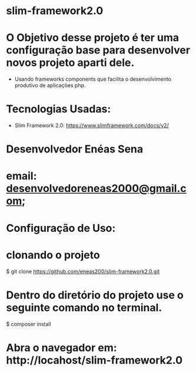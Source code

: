 # slim-framework2.0

# O Objetivo desse projeto é ter uma configuração base para desenvolver novos projeto aparti dele.
* Usando frameworks components que facilita o desenvolvimento produtivo de aplicações php.


# Tecnologias Usadas:
  * Slim Framework 2.0: https://www.slimframework.com/docs/v2/


# Desenvolvedor Enéas Sena
# email: desenvolvedoreneas2000@gmail.com;



# Configuração de Uso:


# clonando o projeto 
$ git clone https://github.com/eneas200/slim-framework2.0.git



# Dentro do diretório do projeto use o seguinte comando no terminal.
$ composer install


# Abra o navegador em: http://locahost/slim-framework2.0
